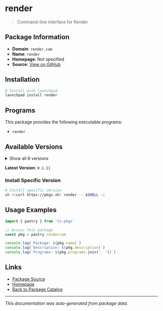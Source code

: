 # render

> Command-line interface for Render

## Package Information

- **Domain**: `render.com`
- **Name**: `render`
- **Homepage**: Not specified
- **Source**: [View on GitHub](https://github.com/pkgxdev/pantry/tree/main/projects/render.com/package.yml)

## Installation

```bash
# Install with launchpad
launchpad install render
```

## Programs

This package provides the following executable programs:

- `render`

## Available Versions

<details>
<summary>Show all 6 versions</summary>

- `0.1.11`, `0.1.10`, `0.1.9`, `0.1.8`, `0.1.7`
- `0.1.5`

</details>

**Latest Version**: `0.1.11`

### Install Specific Version

```bash
# Install specific version
sh <(curl https://pkgx.sh) render -- $SHELL -i
```

## Usage Examples

```typescript
import { pantry } from 'ts-pkgx'

// Access this package
const pkg = pantry.rendercom

console.log(`Package: ${pkg.name}`)
console.log(`Description: ${pkg.description}`)
console.log(`Programs: ${pkg.programs.join(', ')}`)
```

## Links

- [Package Source](https://github.com/pkgxdev/pantry/tree/main/projects/render.com/package.yml)
- [Homepage](#)
- [Back to Package Catalog](../package-catalog.md)

---

*This documentation was auto-generated from package data.*
